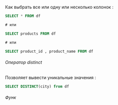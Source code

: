 
Как выбрать все или одну или несколько колонок : 

```SQL
SELECT * FROM df

# или 

SELECT products FROM df

# или 

SELECT product_id , product_name FROM df
```


<h6>Оператор distinct </h6>

Позволяет вывести уникальные значения : 

```sql
SELECT DISTINCT(city) from df
```



<h6>Функ
